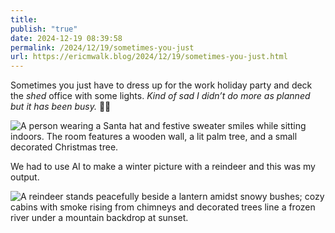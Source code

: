 ```yaml
---
title: 
publish: "true"
date: 2024-12-19 08:39:58
permalink: /2024/12/19/sometimes-you-just
url: https://ericmwalk.blog/2024/12/19/sometimes-you-just.html
---
```


Sometimes you just have to dress up for the work holiday party and deck the *shed* office with some lights. *Kind of sad I didn’t do more as planned but it has been busy.*  🤷‍♂️

![A person wearing a Santa hat and festive sweater smiles while sitting indoors. The room features a wooden wall, a lit palm tree, and a small decorated Christmas tree.](https://ericmwalk.blog/uploads/2024/74bf15b11a.jpeg)

We had to use AI to make a winter picture with a reindeer and this was my output.

![A reindeer stands peacefully beside a lantern amidst snowy bushes; cozy cabins with smoke rising from chimneys and decorated trees line a frozen river under a mountain backdrop at sunset.](https://ericmwalk.blog/uploads/2024/63532a0f69.png)